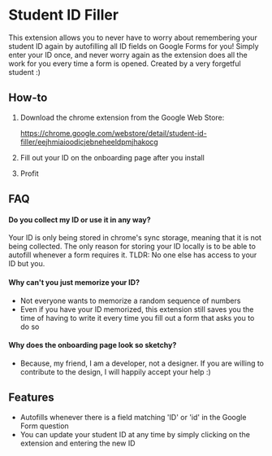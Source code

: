 
# Student ID Filler

This extension allows you to never have to worry about remembering your student ID again by autofilling all ID fields on Google Forms for you! Simply enter your ID once, and never worry again as the extension does all the work for you every time a form is opened. Created by a very forgetful student :)





## How-to

1. Download the chrome extension from the Google Web Store: 

   https://chrome.google.com/webstore/detail/student-id-filler/eejhmiaioodicjebneheeldpmjhakocg
    
2. Fill out your ID on the onboarding page after you install

3. Profit



## FAQ

#### Do you collect my ID or use it in any way?

Your ID is only being stored in chrome's sync storage, meaning that it  is not being collected. The only reason for storing your ID locally is to be able to autofill whenever a form requires it. TLDR: No one else has access to your ID but you.

#### Why can't you just memorize your ID?

- Not everyone wants to memorize a random sequence of numbers 
- Even if you have your ID memorized, this extension still saves you the time of having to write it every time you fill out a form that asks you to do so 

#### Why does the onboarding page look so sketchy?

- Because, my friend, I am a developer, not a designer. If you are willing to contribute to the design, I will happily accept your help :)

## Features

- Autofills whenever there is a field matching 'ID' or 'id' in the Google Form question
- You can update your student ID at any time by simply clicking on the extension and entering the new ID





